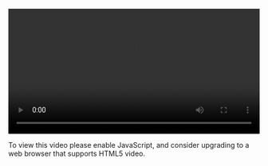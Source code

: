 <video controls="" style="width: 100%; display: block;"><source src="http://o86bpj665.bkt.clouddn.com/hand-in-hand-react/41-delete-post.mp4" type="video/mp4"><p>To view this video please enable JavaScript, and consider upgrading to a web browser that supports HTML5 video.</p></video>
